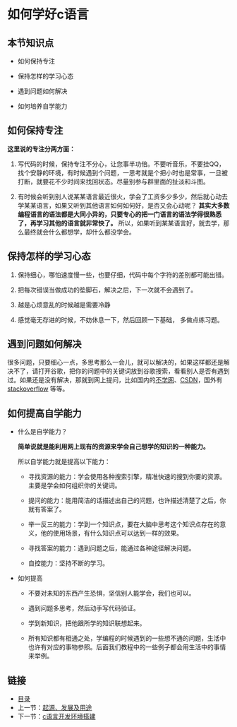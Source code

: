 # 如何学好c语言

## 本节知识点

* 如何保持专注

* 保持怎样的学习心态

* 遇到问题如何解决

* 如何培养自学能力

## 如何保持专注
    
**这里说的专注分两方面：**

1. 写代码的时候，保持专注不分心，让您事半功倍。不要听音乐，不要挂QQ，找个安静的环境，有时候遇到个问题，一思考就是个把小时也是常事，一旦被打断，就要花不少时间来找回状态。尽量别参与群里面的扯淡和斗图。

2. 有时候会听到别人说某某语言最近很火，学会了工资多少多少，然后就心动去学某某语言，如果又听到其他语言如何如何好，是否又会心动呢？ **其实大多数编程语言的语法都是大同小异的，只要专心的把一门语言的语法学得很熟悉了，再学习其他的语言就非常快了。** 所以，如果听到某某语言好，就去学，那么最终就会什么都想学，却什么都没学会。 

## 保持怎样的学习心态

1. 保持细心，哪怕速度慢一些，也要仔细，代码中每个字符的差别都可能出错。

1. 把每次错误当做成功的垫脚石，解决之后，下一次就不会遇到了。

1. 越是心烦意乱的时候越是需要冷静

1. 感觉毫无存进的时候，不妨休息一下，然后回顾一下基础， 多做点练习题。

## 遇到问题如何解决

很多问题，只要细心一点，多思考那么一会儿，就可以解决的，如果这样都还是解决不了，请打开谷歌，把你的问题中的关键词放到谷歌搜索，看看别人是否有遇到过。如果还是没有解决，那就到网上提问，比如国内的[不学网](http://www.noxue.com)、[CSDN](csdn.net)，国外有[stackoverflow](stackoverflow.com) 等等。


## 如何提高自学能力

* 什么是自学能力？ 

    **简单说就是能利用网上现有的资源来学会自己想学的知识的一种能力。**
    
    所以自学能力就是提高以下能力：
    
    * 寻找资源的能力：学会使用各种搜索引擎，精准快速的搜到你要的资源。主要是学会如何组织你的关键词。
     
    * 提问的能力：能用简洁的话描述出自己的问题，也许描述清楚了之后，你就有答案了。
    
    * 举一反三的能力：学到一个知识点，要在大脑中思考这个知识点存在的意义，他的使用场景，有什么知识点可以达到一样的效果。
    
    * 寻找答案的能力：遇到问题之后，能通过各种途径解决问题。
    
    * 自控能力：坚持不断的学习。
    
* 如何提高

    * 不要对未知的东西产生恐惧，坚信别人能学会，我们也可以。

    * 遇到问题多思考，然后动手写代码验证。
    
    * 学到新知识，把他跟所学的知识联想起来。
    
    * 所有知识都有相通之处，学编程的时候遇到的一些想不通的问题，生活中也许有对应的事物参照。后面我们教程中的一些例子都会用生活中的事情来举例。


## 链接

- [目录](summary.md)
- 上一节：[起源、发展及用途](01.1.md)
- 下一节：[c语言开发环境搭建](02.1.md)
